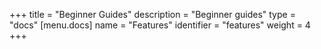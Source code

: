 +++
title = "Beginner Guides"
description = "Beginner guides"
type = "docs"
[menu.docs]
name = "Features"
identifier = "features"
weight = 4
+++


